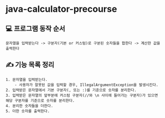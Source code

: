 # java-calculator-precourse

## 💻 프로그램 동작 순서

`문자열을 입력받는다 -> 구분자(기본 or 커스텀)로 구분된 숫자들을 합한다 -> 계산한 값을 출력한다`

## ✍ 기능 목록 정리

```
1. 문자열을 입력받는다.
    - 사용자가 잘못된 값을 입력할 경우, IllegalArgumentException을 발생시킨다.
2. 입력받은 문자열에서 기본 구분자(, 또는 :)를 기준으로 숫자를 분리한다.
3. 입력받은 문자열의 앞부분에 커스텀 구분자(//와 \n 사이에 들어가는 구분자)가 있으면 해당 구분자를 기준으로 숫자를 분리한다.
4. 분리한 숫자들을 더한다.
5. 더한 숫자를 출력한다.
```
